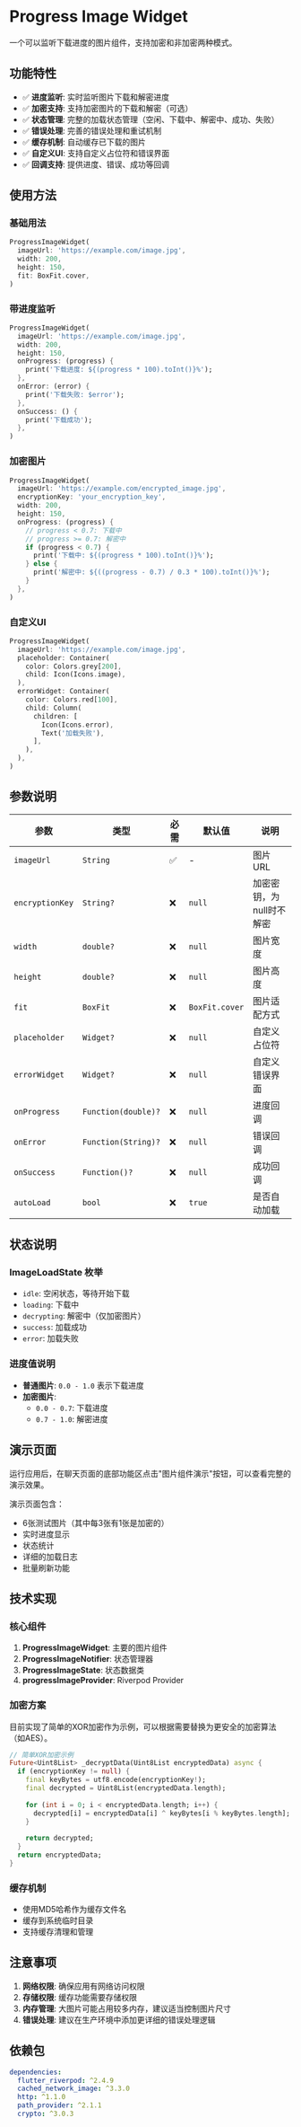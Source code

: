 # Progress Image Widget

一个可以监听下载进度的图片组件，支持加密和非加密两种模式。

## 功能特性

- ✅ **进度监听**: 实时监听图片下载和解密进度
- ✅ **加密支持**: 支持加密图片的下载和解密（可选）
- ✅ **状态管理**: 完整的加载状态管理（空闲、下载中、解密中、成功、失败）
- ✅ **错误处理**: 完善的错误处理和重试机制
- ✅ **缓存机制**: 自动缓存已下载的图片
- ✅ **自定义UI**: 支持自定义占位符和错误界面
- ✅ **回调支持**: 提供进度、错误、成功等回调

## 使用方法

### 基础用法

```dart
ProgressImageWidget(
  imageUrl: 'https://example.com/image.jpg',
  width: 200,
  height: 150,
  fit: BoxFit.cover,
)
```

### 带进度监听

```dart
ProgressImageWidget(
  imageUrl: 'https://example.com/image.jpg',
  width: 200,
  height: 150,
  onProgress: (progress) {
    print('下载进度: ${(progress * 100).toInt()}%');
  },
  onError: (error) {
    print('下载失败: $error');
  },
  onSuccess: () {
    print('下载成功');
  },
)
```

### 加密图片

```dart
ProgressImageWidget(
  imageUrl: 'https://example.com/encrypted_image.jpg',
  encryptionKey: 'your_encryption_key',
  width: 200,
  height: 150,
  onProgress: (progress) {
    // progress < 0.7: 下载中
    // progress >= 0.7: 解密中
    if (progress < 0.7) {
      print('下载中: ${(progress * 100).toInt()}%');
    } else {
      print('解密中: ${((progress - 0.7) / 0.3 * 100).toInt()}%');
    }
  },
)
```

### 自定义UI

```dart
ProgressImageWidget(
  imageUrl: 'https://example.com/image.jpg',
  placeholder: Container(
    color: Colors.grey[200],
    child: Icon(Icons.image),
  ),
  errorWidget: Container(
    color: Colors.red[100],
    child: Column(
      children: [
        Icon(Icons.error),
        Text('加载失败'),
      ],
    ),
  ),
)
```

## 参数说明

| 参数 | 类型 | 必需 | 默认值 | 说明 |
|------|------|------|--------|------|
| `imageUrl` | `String` | ✅ | - | 图片URL |
| `encryptionKey` | `String?` | ❌ | `null` | 加密密钥，为null时不解密 |
| `width` | `double?` | ❌ | `null` | 图片宽度 |
| `height` | `double?` | ❌ | `null` | 图片高度 |
| `fit` | `BoxFit` | ❌ | `BoxFit.cover` | 图片适配方式 |
| `placeholder` | `Widget?` | ❌ | `null` | 自定义占位符 |
| `errorWidget` | `Widget?` | ❌ | `null` | 自定义错误界面 |
| `onProgress` | `Function(double)?` | ❌ | `null` | 进度回调 |
| `onError` | `Function(String)?` | ❌ | `null` | 错误回调 |
| `onSuccess` | `Function()?` | ❌ | `null` | 成功回调 |
| `autoLoad` | `bool` | ❌ | `true` | 是否自动加载 |

## 状态说明

### ImageLoadState 枚举

- `idle`: 空闲状态，等待开始下载
- `loading`: 下载中
- `decrypting`: 解密中（仅加密图片）
- `success`: 加载成功
- `error`: 加载失败

### 进度值说明

- **普通图片**: `0.0 - 1.0` 表示下载进度
- **加密图片**: 
  - `0.0 - 0.7`: 下载进度
  - `0.7 - 1.0`: 解密进度

## 演示页面

运行应用后，在聊天页面的底部功能区点击"图片组件演示"按钮，可以查看完整的演示效果。

演示页面包含：
- 6张测试图片（其中每3张有1张是加密的）
- 实时进度显示
- 状态统计
- 详细的加载日志
- 批量刷新功能

## 技术实现

### 核心组件

1. **ProgressImageWidget**: 主要的图片组件
2. **ProgressImageNotifier**: 状态管理器
3. **ProgressImageState**: 状态数据类
4. **progressImageProvider**: Riverpod Provider

### 加密方案

目前实现了简单的XOR加密作为示例，可以根据需要替换为更安全的加密算法（如AES）。

```dart
// 简单XOR加密示例
Future<Uint8List> _decryptData(Uint8List encryptedData) async {
  if (encryptionKey != null) {
    final keyBytes = utf8.encode(encryptionKey!);
    final decrypted = Uint8List(encryptedData.length);
    
    for (int i = 0; i < encryptedData.length; i++) {
      decrypted[i] = encryptedData[i] ^ keyBytes[i % keyBytes.length];
    }
    
    return decrypted;
  }
  return encryptedData;
}
```

### 缓存机制

- 使用MD5哈希作为缓存文件名
- 缓存到系统临时目录
- 支持缓存清理和管理

## 注意事项

1. **网络权限**: 确保应用有网络访问权限
2. **存储权限**: 缓存功能需要存储权限
3. **内存管理**: 大图片可能占用较多内存，建议适当控制图片尺寸
4. **错误处理**: 建议在生产环境中添加更详细的错误处理逻辑

## 依赖包

```yaml
dependencies:
  flutter_riverpod: ^2.4.9
  cached_network_image: ^3.3.0
  http: ^1.1.0
  path_provider: ^2.1.1
  crypto: ^3.0.3
``` 